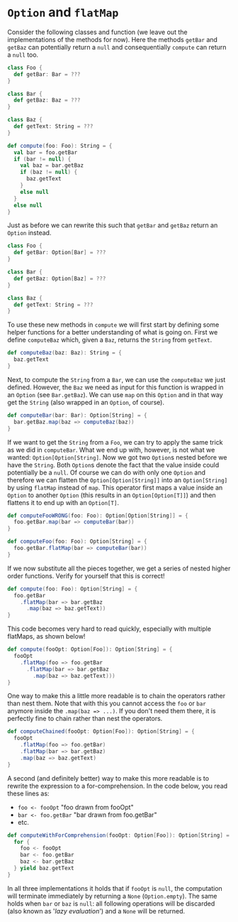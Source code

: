 `Option` and `flatMap`
======================

Consider the following classes and function (we leave out the implementations of the
methods for now). Here the methods `getBar` and `getBaz` can potentially return a `null` and
consequentially `compute` can return a `null` too. 

```scala
class Foo {
  def getBar: Bar = ???
}

class Bar {
  def getBaz: Baz = ???
}

class Baz {
  def getText: String = ???
}

def compute(foo: Foo): String = {
  val bar = foo.getBar
  if (bar != null) {
    val baz = bar.getBaz
    if (baz != null) {
      baz.getText
    }
    else null
  }
  else null
}
```

Just as before we can rewrite this such that `getBar` and `getBaz` return an `Option` instead.

```scala
class Foo {
  def getBar: Option[Bar] = ???
}

class Bar {
  def getBaz: Option[Baz] = ???
}

class Baz {
  def getText: String = ???
}
```

To use these new methods in `compute` we will first start by defining some helper functions for a better understanding of 
what is going on. First we define `computeBaz` which, given a `Baz`, returns the `String` from `getText`.

```scala
def computeBaz(baz: Baz): String = {
  baz.getText
}
```

Next, to compute the `String` from a `Bar`, we can use the `computeBaz` we just defined. However, the `Baz`
we need as input for this function is wrapped in an `Option` (see `Bar.getBaz`). We can use `map` on this 
`Option` and in that way get the `String` (also wrapped in an `Option`, of course).

```scala
def computeBar(bar: Bar): Option[String] = {
  bar.getBaz.map(baz => computeBaz(baz))
}
```

If we want to get the `String` from a `Foo`, we can try to apply the same trick as we did in `computeBar`. 
What we end up with, however, is not what we wanted: `Option[Option[String]`. Now we got two `Option`s nested 
before we have the `String`. Both `Option`s denote the fact that the value inside could potentially be a `null`.
Of course we can do with only one `Option` and therefore we can flatten the `Option[Option[String]]` 
into an `Option[String]` by using `flatMap` instead of `map`. This operator first maps a value inside an `Option` 
to another `Option` (this results in an `Option[Option[T]]`) and then flattens it to end up with an `Option[T]`.

```scala
def computeFooWRONG(foo: Foo): Option[Option[String]] = {
  foo.getBar.map(bar => computeBar(bar))
}

def computeFoo(foo: Foo): Option[String] = {
  foo.getBar.flatMap(bar => computeBar(bar))
}
```

If we now substitute all the pieces together, we get a series of nested higher order functions. Verify for yourself 
that this is correct!

```scala
def compute(foo: Foo): Option[String] = {
  foo.getBar
    .flatMap(bar => bar.getBaz
      .map(baz => baz.getText))
}
```

This code becomes very hard to read quickly, especially with multiple flatMaps, as shown below!

```scala
def compute(fooOpt: Option[Foo]): Option[String] = {
  fooOpt
    .flatMap(foo => foo.getBar
      .flatMap(bar => bar.getBaz
        .map(baz => baz.getText)))
}
```

One way to make this a little more readable is to chain the operators rather than nest them. Note that with this 
you cannot access the `foo` or `bar` anymore inside the `.map(baz => ...)`. If you don't need them there, it is 
perfectly fine to chain rather than nest the operators.

```scala
def computeChained(fooOpt: Option[Foo]): Option[String] = {
  fooOpt
    .flatMap(foo => foo.getBar)
    .flatMap(bar => bar.getBaz)
    .map(baz => baz.getText)
}
```

A second (and definitely better) way to make this more readable is to rewrite the expression to a for-comprehension. 
In the code below, you read these lines as:

* `foo <- fooOpt`         "foo drawn from fooOpt"
* `bar <- foo.getBar`     "bar drawn from foo.getBar"
* etc.

```scala
def computeWithForComprehension(fooOpt: Option[Foo]): Option[String] = {
  for {
    foo <- fooOpt
    bar <- foo.getBar
    baz <- bar.getBaz
  } yield baz.getText
}
```

In all three implementations it holds that if `fooOpt` is `null`, the computation will terminate immediately by 
returning a `None` (`Option.empty`). The same holds when `bar` or `baz` is `null`: all following operations will 
be discarded (also known as '*lazy evaluation*') and a `None` will be returned.
